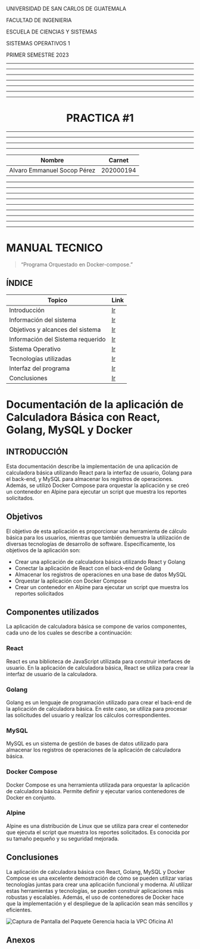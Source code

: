<p>UNIVERSIDAD DE SAN CARLOS DE GUATEMALA</p>
<p>FACULTAD DE INGENIERIA</p>
<p>ESCUELA DE CIENCIAS Y SISTEMAS</p>
<p>SISTEMAS OPERATIVOS 1</p>
<p>PRIMER SEMESTRE 2023</p>

---


---


---


---


---


---


---

<center> <h1>PRACTICA #1</h1> </center>
<!-- <center> <h1>CALCULADORA</h1> </center> -->



---


---


---


---




| Nombre   |      Carnet      |  
|----------|:-------------:|
| Alvaro Emmanuel Socop Pérez | 202000194 | 

---


---


---


---




---


---


---


---


---

# <a name="nothing"></a>MANUAL TECNICO


>“Programa Orquestado en Docker-compose.”
## <a name="intro" ></a>ÍNDICE
| Topico | Link |
| ------ | ------ |
| Introducción | [Ir](#intro) |
| Información del sistema | [Ir](#inf) |
| Objetivos y alcances del sistema| [Ir](#ob) |
| Información del Sistema requerido | [Ir](#sis) |
| Sistema Operativo | [Ir](#sis) |
| Tecnologías utilizadas | [Ir](#tech) |
| Interfaz del programa | [Ir](#inter) |
| Conclusiones | [Ir](#Conclu) |



# Documentación de la aplicación de Calculadora Básica con React, Golang, MySQL y Docker

## <a name="intro" ></a>INTRODUCCIÓN

Esta documentación describe la implementación de una aplicación de calculadora básica utilizando React para la interfaz de usuario, Golang para el back-end, y MySQL para almacenar los registros de operaciones. Además, se utilizó Docker Compose para orquestar la aplicación y se creó un contenedor en Alpine para ejecutar un script que muestra los reportes solicitados.

## Objetivos

El objetivo de esta aplicación es proporcionar una herramienta de cálculo básica para los usuarios, mientras que también demuestra la utilización de diversas tecnologías de desarrollo de software. Específicamente, los objetivos de la aplicación son:

- Crear una aplicación de calculadora básica utilizando React y Golang
- Conectar la aplicación de React con el back-end de Golang
- Almacenar los registros de operaciones en una base de datos MySQL
- Orquestar la aplicación con Docker Compose
- Crear un contenedor en Alpine para ejecutar un script que muestra los reportes solicitados

## Componentes utilizados

La aplicación de calculadora básica se compone de varios componentes, cada uno de los cuales se describe a continuación:

### React

React es una biblioteca de JavaScript utilizada para construir interfaces de usuario. En la aplicación de calculadora básica, React se utiliza para crear la interfaz de usuario de la calculadora.

### Golang

Golang es un lenguaje de programación utilizado para crear el back-end de la aplicación de calculadora básica. En este caso, se utiliza para procesar las solicitudes del usuario y realizar los cálculos correspondientes.

### MySQL

MySQL es un sistema de gestión de bases de datos utilizado para almacenar los registros de operaciones de la aplicación de calculadora básica.

### Docker Compose

Docker Compose es una herramienta utilizada para orquestar la aplicación de calculadora básica. Permite definir y ejecutar varios contenedores de Docker en conjunto.

### Alpine

Alpine es una distribución de Linux que se utiliza para crear el contenedor que ejecuta el script que muestra los reportes solicitados. Es conocida por su tamaño pequeño y su seguridad mejorada.

## Conclusiones

La aplicación de calculadora básica con React, Golang, MySQL y Docker Compose es una excelente demostración de cómo se pueden utilizar varias tecnologías juntas para crear una aplicación funcional y moderna. Al utilizar estas herramientas y tecnologías, se pueden construir aplicaciones más robustas y escalables. Además, el uso de contenedores de Docker hace que la implementación y el despliegue de la aplicación sean más sencillos y eficientes.



![Captura de Pantalla del Paquete Gerencia hacia la VPC Oficina A1](https://www.patterns.dev/img/reactjs/react-logo@3x.svg)
## Anexos
